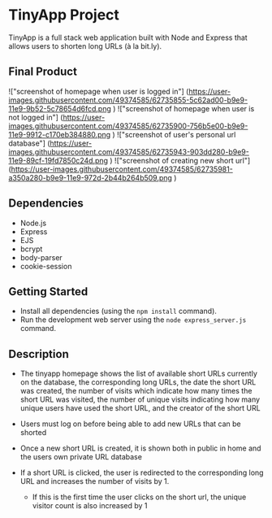 # TinyApp Project

TinyApp is a full stack web application built with Node and Express that allows users to shorten long URLs (à la bit.ly).

## Final Product

!["screenshot of homepage when user is logged in"]
(https://user-images.githubusercontent.com/49374585/62735855-5c62ad00-b9e9-11e9-9b52-5c78654d6fcd.png
)
!["screenshot of homepage when user is not logged in"]
(https://user-images.githubusercontent.com/49374585/62735900-756b5e00-b9e9-11e9-9912-c170eb384880.png
)
!["screenshot of user's personal url database"]
(https://user-images.githubusercontent.com/49374585/62735943-903dd280-b9e9-11e9-89cf-19fd7850c24d.png
)
!["screenshot of creating new short url"]
(https://user-images.githubusercontent.com/49374585/62735981-a350a280-b9e9-11e9-972d-2b44b264b509.png
)

## Dependencies

- Node.js
- Express
- EJS
- bcrypt
- body-parser
- cookie-session

## Getting Started

- Install all dependencies (using the `npm install` command).
- Run the development web server using the `node express_server.js` command.

## Description
- The tinyapp homepage shows the list of available short URLs currently on the database, the corresponding long URLs, the date the short URL was created, the number of visits which indicate how many times the short URL was visited, the number of unique visits indicating how many unique users have used the short URL, and the creator of the short URL

- Users must log on before being able to add new URLs that can be shorted

- Once a new short URL is created, it is shown both in public in home and the users own private URL database

- If a short URL is clicked, the user is redirected to the corresponding long URL and increases the number of visits by 1.
  - If this is the first time the user clicks on the short url, the unique visitor count is also increased by 1
